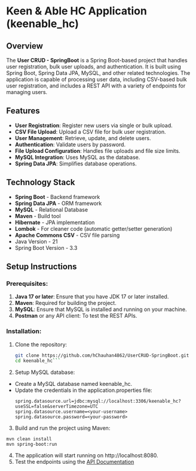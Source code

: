 # Keen & Able HC Application (keenable_hc)

## Overview

The **User CRUD - SpringBoot** is a Spring Boot-based project that handles user registration, bulk user uploads, and authentication. It is built using Spring Boot, Spring Data JPA, MySQL, and other related technologies. The application is capable of processing user data, including CSV-based bulk user registration, and includes a REST API with a variety of endpoints for managing users.

## Features

- **User Registration**: Register new users via single or bulk upload.
- **CSV File Upload**: Upload a CSV file for bulk user registration.
- **User Management**: Retrieve, update, and delete users.
- **Authentication**: Validate users by password.
- **File Upload Configuration**: Handles file uploads and file size limits.
- **MySQL Integration**: Uses MySQL as the database.
- **Spring Data JPA**: Simplifies database operations.

## Technology Stack

- **Spring Boot** - Backend framework
- **Spring Data JPA** - ORM framework
- **MySQL** - Relational Database
- **Maven** - Build tool
- **Hibernate** - JPA implementation
- **Lombok** - For cleaner code (automatic getter/setter generation)
- **Apache Commons CSV** - CSV file parsing
- Java Version - 21
- Spring Boot Version - 3.3

## Setup Instructions

### Prerequisites:
1. **Java 17 or later**: Ensure that you have JDK 17 or later installed.
2. **Maven**: Required for building the project.
3. **MySQL**: Ensure that MySQL is installed and running on your machine.
4. **Postman** or any API client: To test the REST APIs.

### Installation:

1. Clone the repository:
   ```bash
   git clone https://github.com/hChauhan4862/UserCRUD-SpringBoot.git
   cd keenable_hc```
   
2.	Setup MySQL database:
- Create a MySQL database named keenable_hc.
- Update the credentials in the application.properties file:
  ```
  spring.datasource.url=jdbc:mysql://localhost:3306/keenable_hc?useSSL=false&serverTimezone=UTC
  spring.datasource.username=<your-username>
  spring.datasource.password=<your-password>
  ```

3.	Build and run the project using Maven:
  ```
  mvn clean install
  mvn spring-boot:run
  ```
4. The application will start running on http://localhost:8080.
5. Test the endpoints using the [API Documentation](https://www.apidog.com/apidoc/shared-acb43eba-92e3-40c3-b01d-b59063955c0b) 
